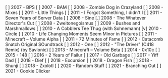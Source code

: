 [ ] 2007 - BPS
[ ] 2007 - BAM
[ ] 2008 - Zombie Dog in Crazyland
[ ] 2008 - Mixes
[ ] 2011 - Little Things
[ ] 2011 - I Forgot Something, I didn't I
[ ] 2011 - Seven Years of Server Data
[ ] 2008 - Sine
[.] 2008 - The Whatever Director's Cut
[ ] 2008 - Zweitonegoismus
[ ] 2009 - Bushes and Marshmallows
[ ] 2010 - A Cobblers Tee Thug (with Sohnemann)
[v] 2010 - Circle
[ ] 2010 - Life Changing Moments Seem Minor in Pictures
[ ] 2011 - Minecraft – Volume Alpha
[ ] 2011 - 72 Minutes of Fame
[ ] 2012 - Catacomb Snatch Original SOundtrack
[ ] 2012 - One
[ ] 2012 - "The Driver" (C418 Remix) (by Savlonic)
[ ] 2013 - Minecraft – Volume Beta
[ ] 2014 - 0x10c
[ ] 2015 - 148
[ ] 2016 - 2 Years of Failur
[ ] 2017 - Old Garbage
[ ] 2017 - Yiff Dad
[ ] 2018 - Dief
[ ] 2018 - Excursion
[ ] 2018 - Dragon Fish
[ ] 2018 - Shunji
[ ] 2018 - Zxolotl
[ ] 2020 - Random Stuff
[ ] 2021 - Branching Out
[ ] 2021 - Cookie Clicker